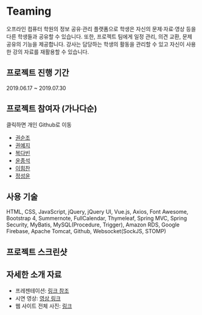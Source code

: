 # Teaming
오프라인 컴퓨터 학원의 정보 공유·관리 플랫폼으로 학생은 자신의 문제·자료·영상 등을 다른 학생들과 공유할 수 있습니다. 또한, 프로젝트 팀에게 일정 관리, 의견 교환, 문제 공유의 기능을 제공합니다. 강사는 담당하는 학생의 활동을 관리할 수 있고 자신이 사용한 강의 자료를 재활용할 수 있습니다.

## 프로젝트 진행 기간
2019.06.17 ~ 2019.07.30

## 프로젝트 참여자 (가나다순)
클릭하면 개인 Github로 이동
* [권순조](https://github.com/treer138)
* [권예지](https://github.com/Gwonyedol)
* [복다빈](https://github.com/Boksday)
* [윤종석](https://github.com/LuiGee3471)
* [이힘찬](https://github.com/imchan033)
* [정성윤](https://github.com/wjfjstkrtm3)

## 사용 기술
HTML, CSS, JavaScript, jQuery, jQuery UI, Vue.js, Axios, Font Awesome, Bootstrap 4, Summernote, FullCalendar, Thymeleaf, Spring MVC, Spring Security, MyBatis, MySQL(Procedure, Trigger), Amazon RDS, Google Firebase, Apache Tomcat, Github, Websocket(SockJS, STOMP)

## 프로젝트 스크린샷

## 자세한 소개 자료
* 프레젠테이션: [링크 참조](https://drive.google.com/file/d/1dQ5_SJGzSQZhYqzbiHwNhC17-pFsG7Cy/view?usp=sharing)
* 시연 영상: [영상 링크](https://drive.google.com/file/d/1rEahNxR-vdAq5-x2nZbSlfbpK4pJeZNP/view?usp=sharing)
* 웹 사이트 전체 사진: [링크](https://drive.google.com/drive/folders/1mSTl4YM9cj43TpxMiRSCiuO8z2K07L5i?usp=sharing)
